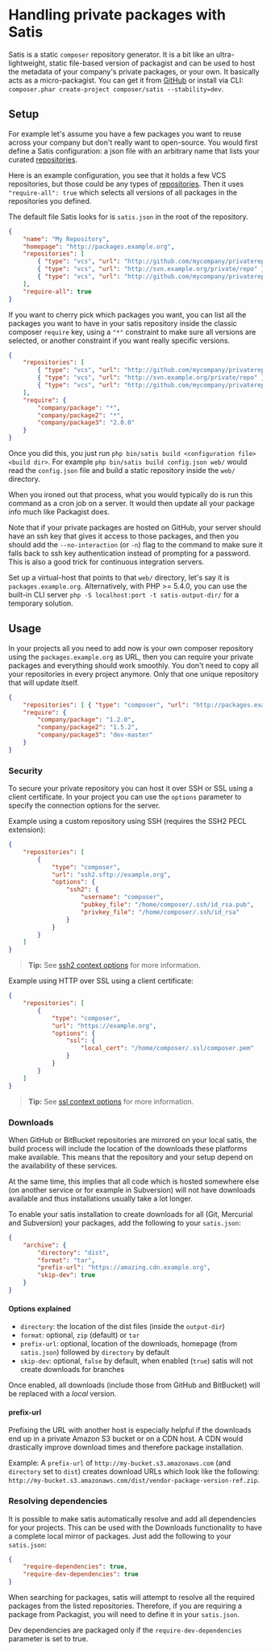 <!--
    tagline: Host your own composer repository
-->

# Handling private packages with Satis

Satis is a static `composer` repository generator. It is a bit like an ultra-
lightweight, static file-based version of packagist and can be used to host the
metadata of your company's private packages, or your own. It basically acts as
a micro-packagist. You can get it from
[GitHub](http://github.com/composer/satis) or install via CLI:
`composer.phar create-project composer/satis --stability=dev`.

## Setup

For example let's assume you have a few packages you want to reuse across your
company but don't really want to open-source. You would first define a Satis
configuration: a json file with an arbitrary name that lists your curated 
[repositories](../05-repositories.md).

Here is an example configuration, you see that it holds a few VCS repositories,
but those could be any types of [repositories](../05-repositories.md). Then it
uses `"require-all": true` which selects all versions of all packages in the
repositories you defined.

The default file Satis looks for is `satis.json` in the root of the repository.

```json
{
    "name": "My Repository",
    "homepage": "http://packages.example.org",
    "repositories": [
        { "type": "vcs", "url": "http://github.com/mycompany/privaterepo" },
        { "type": "vcs", "url": "http://svn.example.org/private/repo" },
        { "type": "vcs", "url": "http://github.com/mycompany/privaterepo2" }
    ],
    "require-all": true
}
```

If you want to cherry pick which packages you want, you can list all the packages
you want to have in your satis repository inside the classic composer `require` key,
using a `"*"` constraint to make sure all versions are selected, or another
constraint if you want really specific versions.

```json
{
    "repositories": [
        { "type": "vcs", "url": "http://github.com/mycompany/privaterepo" },
        { "type": "vcs", "url": "http://svn.example.org/private/repo" },
        { "type": "vcs", "url": "http://github.com/mycompany/privaterepo2" }
    ],
    "require": {
        "company/package": "*",
        "company/package2": "*",
        "company/package3": "2.0.0"
    }
}
```

Once you did this, you just run `php bin/satis build <configuration file> <build dir>`.
For example `php bin/satis build config.json web/` would read the `config.json`
file and build a static repository inside the `web/` directory.

When you ironed out that process, what you would typically do is run this
command as a cron job on a server. It would then update all your package info
much like Packagist does.

Note that if your private packages are hosted on GitHub, your server should have
an ssh key that gives it access to those packages, and then you should add
the `--no-interaction` (or `-n`) flag to the command to make sure it falls back
to ssh key authentication instead of prompting for a password. This is also a
good trick for continuous integration servers.

Set up a virtual-host that points to that `web/` directory, let's say it is
`packages.example.org`. Alternatively, with PHP >= 5.4.0, you can use the built-in
CLI server `php -S localhost:port -t satis-output-dir/` for a temporary solution.

## Usage

In your projects all you need to add now is your own composer repository using
the `packages.example.org` as URL, then you can require your private packages and
everything should work smoothly. You don't need to copy all your repositories
in every project anymore. Only that one unique repository that will update
itself.

```json
{
    "repositories": [ { "type": "composer", "url": "http://packages.example.org/" } ],
    "require": {
        "company/package": "1.2.0",
        "company/package2": "1.5.2",
        "company/package3": "dev-master"
    }
}
```

### Security

To secure your private repository you can host it over SSH or SSL using a client
certificate. In your project you can use the `options` parameter to specify the
connection options for the server.

Example using a custom repository using SSH (requires the SSH2 PECL extension):

```json
{
    "repositories": [
        {
            "type": "composer",
            "url": "ssh2.sftp://example.org",
            "options": {
                "ssh2": {
                    "username": "composer",
                    "pubkey_file": "/home/composer/.ssh/id_rsa.pub",
                    "privkey_file": "/home/composer/.ssh/id_rsa"
                }
            }
        }
    ]
}
```

> **Tip:** See [ssh2 context options](http://www.php.net/manual/en/wrappers.ssh2.php#refsect1-wrappers.ssh2-options) for more information.

Example using HTTP over SSL using a client certificate:

```json
{
    "repositories": [
        {
            "type": "composer",
            "url": "https://example.org",
            "options": {
                "ssl": {
                    "local_cert": "/home/composer/.ssl/composer.pem"
                }
            }
        }
    ]
}
```

> **Tip:** See [ssl context options](http://www.php.net/manual/en/context.ssl.php) for more information.

### Downloads

When GitHub or BitBucket repositories are mirrored on your local satis, the build process will include
the location of the downloads these platforms make available. This means that the repository and your setup depend
on the availability of these services.

At the same time, this implies that all code which is hosted somewhere else (on another service or for example in
Subversion) will not have downloads available and thus installations usually take a lot longer.

To enable your satis installation to create downloads for all (Git, Mercurial and Subversion) your packages, add the
following to your `satis.json`:

```json
{
    "archive": {
        "directory": "dist",
        "format": "tar",
        "prefix-url": "https://amazing.cdn.example.org",
        "skip-dev": true
    }
}
```

#### Options explained

 * `directory`: the location of the dist files (inside the `output-dir`)
 * `format`: optional, `zip` (default) or `tar`
 * `prefix-url`: optional, location of the downloads, homepage (from `satis.json`) followed by `directory` by default
 * `skip-dev`: optional, `false` by default, when enabled (`true`) satis will not create downloads for branches

Once enabled, all downloads (include those from GitHub and BitBucket) will be replaced with a _local_ version.

#### prefix-url

Prefixing the URL with another host is especially helpful if the downloads end up in a private Amazon S3
bucket or on a CDN host. A CDN would drastically improve download times and therefore package installation.

Example: A `prefix-url` of `http://my-bucket.s3.amazonaws.com` (and `directory` set to `dist`) creates download URLs
which look like the following: `http://my-bucket.s3.amazonaws.com/dist/vendor-package-version-ref.zip`.


### Resolving dependencies

It is possible to make satis automatically resolve and add all dependencies for your projects. This can be used
with the Downloads functionality to have a complete local mirror of packages. Just add the following
to your `satis.json`:

```json
{
    "require-dependencies": true,
    "require-dev-dependencies": true
}
```

When searching for packages, satis will attempt to resolve all the required packages from the listed repositories.
Therefore, if you are requiring a package from Packagist, you will need to define it in your `satis.json`.

Dev dependencies are packaged only if the `require-dev-dependencies` parameter is set to true.
